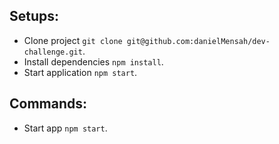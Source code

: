 
## Setups:
* Clone project `git clone git@github.com:danielMensah/dev-challenge.git`.
* Install dependencies `npm install`.
* Start application `npm start`.

## Commands:
* Start app `npm start`.